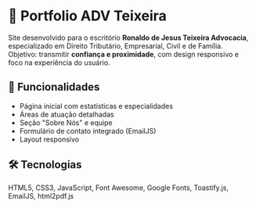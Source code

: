 # 📑 Portfolio ADV Teixeira  

Site desenvolvido para o escritório **Ronaldo de Jesus Teixeira Advocacia**, especializado em Direito Tributário, Empresarial, Civil e de Família.  
Objetivo: transmitir **confiança e proximidade**, com design responsivo e foco na experiência do usuário.  

## 🚀 Funcionalidades  
- Página inicial com estatísticas e especialidades  
- Áreas de atuação detalhadas  
- Seção "Sobre Nós" e equipe  
- Formulário de contato integrado (EmailJS)  
- Layout responsivo  

## 🛠️ Tecnologias  
HTML5, CSS3, JavaScript, Font Awesome, Google Fonts, Toastify.js, EmailJS, html2pdf.js  
